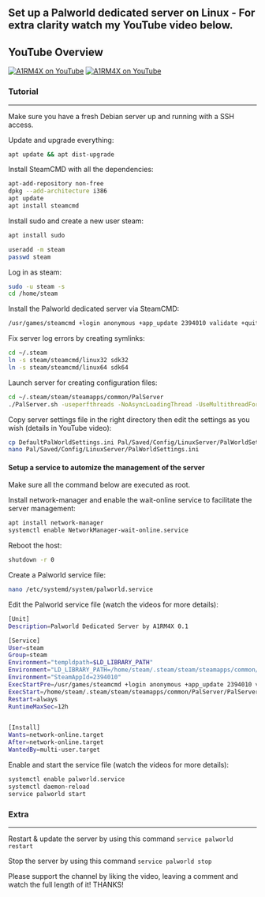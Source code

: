 Set up a Palworld dedicated server on Linux - For extra clarity watch my YouTube video below.
---

## YouTube Overview

[![A1RM4X on YouTube](http://img.youtube.com/vi/0TjFLk_lP6c/0.jpg)](https://youtu.be/0TjFLk_lP6c "Setup a dedicated Palworld server with A1RM4X - Part 1")
[![A1RM4X on YouTube](http://img.youtube.com/vi/bjC081ERYcQ/0.jpg)](https://youtu.be/bjC081ERYcQ "Setup a dedicated Palworld server with A1RM4X - Part 2")

### Tutorial
---

Make sure you have a fresh Debian server up and running with a SSH access.

Update and upgrade everything:
```bash
apt update && apt dist-upgrade
```

Install SteamCMD with all the dependencies:
```bash apt install software-properties-common
apt-add-repository non-free
dpkg --add-architecture i386
apt update
apt install steamcmd
```

Install sudo and create a new user steam:
```bash
apt install sudo

useradd -m steam
passwd steam
```

Log in as steam:
```bash
sudo -u steam -s
cd /home/steam
```

Install the Palworld dedicated server via SteamCMD:
```bash
/usr/games/steamcmd +login anonymous +app_update 2394010 validate +quit
```

Fix server log errors by creating symlinks:
```bash
cd ~/.steam
ln -s steam/steamcmd/linux32 sdk32
ln -s steam/steamcmd/linux64 sdk64
```

Launch server for creating configuration files:
```bash
cd ~/.steam/steam/steamapps/common/PalServer
./PalServer.sh -useperfthreads -NoAsyncLoadingThread -UseMultithreadForDS
```

Copy server settings file in the right directory then edit the settings as you wish (details in YouTube video):
```bash
cp DefaultPalWorldSettings.ini Pal/Saved/Config/LinuxServer/PalWorldSettings.ini
nano Pal/Saved/Config/LinuxServer/PalWorldSettings.ini
```

#### Setup a service to automize the management of the server

Make sure all the command below are executed as root.

Install network-manager and enable the wait-online service to facilitate the server management:
```bash
apt install network-manager
systemctl enable NetworkManager-wait-online.service
```

Reboot the host:
```bash
shutdown -r 0
```

Create a Palworld service file:
```bash
nano /etc/systemd/system/palworld.service
```

Edit the Palworld service file (watch the videos for more details):
```bash
[Unit]
Description=Palworld Dedicated Server by A1RM4X 0.1

[Service]
User=steam
Group=steam
Environment="templdpath=$LD_LIBRARY_PATH"
Environment="LD_LIBRARY_PATH=/home/steam/.steam/steam/steamapps/common/PalServer/linux64:$LD_LIBRARY_PATH"
Environment="SteamAppId=2394010"
ExecStartPre=/usr/games/steamcmd +login anonymous +app_update 2394010 validate +quit
ExecStart=/home/steam/.steam/steam/steamapps/common/PalServer/PalServer.sh -useperfthreads -NoAsyncLoadingThread -UseMultithreadForDS > /dev/null
Restart=always
RuntimeMaxSec=12h


[Install]
Wants=network-online.target
After=network-online.target
WantedBy=multi-user.target
```

Enable and start the service file (watch the videos for more details):
```bash
systemctl enable palworld.service
systemctl daemon-reload
service palworld start
```

### Extra
---
Restart & update the server by using this command `service palworld restart`

Stop the server by using this command `service palworld stop`

Please support the channel by liking the video, leaving a comment and watch the full length of it! THANKS!
